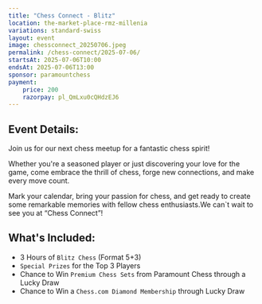 ```yaml
---
title: "Chess Connect - Blitz"
location: the-market-place-rmz-millenia
variations: standard-swiss
layout: event
image: chessconnect_20250706.jpeg
permalink: /chess-connect/2025-07-06/
startsAt: 2025-07-06T10:00
endsAt: 2025-07-06T13:00
sponsor: paramountchess
payment:
    price: 200
    razorpay: pl_QmLxu0cQHdzEJ6
---
```

## Event Details:

Join us for our next chess meetup for a fantastic chess
spirit!

Whether you're a seasoned player or just discovering your love
for the game, come embrace the thrill of chess, forge new connections, and
make every move count. 

Mark your calendar, bring your passion for chess, and get ready to create some remarkable memories with fellow chess enthusiasts.We can`t wait to see you at “Chess Connect”!



## What's Included:
- 3 Hours of `Blitz Chess` (Format 5+3)
- `Special Prizes` for the Top 3 Players
- Chance to Win `Premium Chess Sets` from Paramount Chess through a Lucky Draw
- Chance to Win a `Chess.com Diamond Membership` through Lucky Draw
